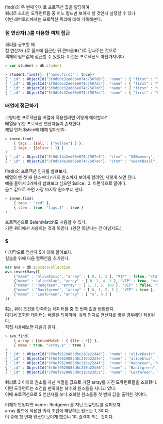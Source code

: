 <p>
find()의 두 번째 인자로 프로젝션 값을 할당하여<br />
쿼리로 조회한 도큐먼트들 중 어느 필드만 보이게 할 것인지 설정할 수 있다.<br />
이번 레퍼토리에서는 프로젝션 쿼리에 대해 기록해본다.    
</p>

### 점 연산자(.)를 이용한 객체 접근

<p>
쿼리를 공부할 때<br />
점 연산자(.)로 필드에 접근한 뒤 큰따옴표(")로 감싸주는 것으로<br />
객체의 필드값에 접근할 수 있었다. 이것은 프로젝션도 마찬가지이다.    
</p>


```javascript
> var student = db.student

> student.find({}, {"name.first" : true})
{ "_id" : ObjectId("5f0db0c32ed65e074c7507db"), "name" : { "first" : "철수" } }
{ "_id" : ObjectId("5f0db0c32ed65e074c7507dc"), "name" : { "first" : "영희" } }
{ "_id" : ObjectId("5f0db0c32ed65e074c7507dd"), "name" : { "first" : "수영" } }
{ "_id" : ObjectId("5f0db0c32ed65e074c7507de"), "name" : { "first" : "희영" } }
```

### 배열에 접근하기

<p>
그렇다면 프로젝션을 배열에 적용할려면 어떻게 해야할까?<br />
배열을 위한 프로젝션 연산자들이 존재한다.<br />
제일 먼저 $slice에 대해 알아보자.    
</p>

```javascript
> inven.find(
    { tags : {$all : ["yellow"] } }, 
    { tags : {$slice : 1} }
)
{ "_id" : ObjectId("5f0db14a2ed65e074c7507e5"), "item" : "USBmemory", "qty" : 45, "tags" : [ "blue" ] }
{ "_id" : ObjectId("5f0db14a2ed65e074c7507e6"), "item" : "sweetBasil", "qty" : 1, "tags" : [ "yellow" ] }
```

<p>
find()의 프로젝션 인자를 살펴보자.<br />
배열의 맨 첫 째 원소부터 n개의 원소까지 보이게 할려면, 저렇게 쓰면 된다.<br />
예를 들어서 3개까지 살펴보고 싶으면 $slice : 3. 이런식으로 말이다.<br />
음수 값으로 쓰면 가장 마지막 원소부터 센다.   
</p>


```javascript
> inven.find(
    { tags : "red" }, 
    { item : true, "tags.$" : true }
)
```
<p>
프로젝션으로 $elemMatch도 사용할 수 있다.<br />
기존 쿼리에서 사용하는 것과 똑같다. (완전 똑같다는 건 아닐지도.)    
</p>

### $

<p>
마지막으로 연산자 $에 대해 알아보자.<br />
실습을 위해 다음 컬렉션을 추가한다.    
</p>

```javascript
var avo = db.avocadoCollection
avo.insertMany([
    {"name" : "oliveBasic", "array" : [ 0, 1, 2 ], "VIP" : false, "status" : true },
    {"name" : "aliceblue", "array" : [ 0, 2, 4, 3 ], "VIP" : true, "status" : true },
    {"name" : "Redgreen", "array" : [ 1, 3, 5, 100 ], "VIP" : false, "status" : true },
    {"name" : "Basilgreen", "array" : [ 0, 1, 2, 3 ], "VIP" : true },
    {"name" : "LeafGreen", "array" : [ "a", 0 ] }
])
```

<p>
$는, 쿼리 조건을 만족하는 데이터들 중 첫 번째 값을 반환한다.<br />
여기서 조회한 데이터는 배열을 의미하며, 쿼리 인자로 연산자를 썻을 경우에만 적용된다.<br />
직접 사용해보면 다음과 같다.    
</p>

```javascript
> avo.find(
    { array : {$elemMatch : { $lte : 3}} }, 
    { name : true, "array.$" : true }
)
{ "_id" : ObjectId("5f0ef9520083d8c210a22d4d"), "name" : "oliveBasic", "array" : [ 0 ] }
{ "_id" : ObjectId("5f0ef9520083d8c210a22d4e"), "name" : "aliceblue", "array" : [ 0 ] }
{ "_id" : ObjectId("5f0ef9520083d8c210a22d4f"), "name" : "Redgreen", "array" : [ 1 ] }
{ "_id" : ObjectId("5f0ef9520083d8c210a22d50"), "name" : "Basilgreen", "array" : [ 0 ] }
{ "_id" : ObjectId("5f0ef9520083d8c210a22d51"), "name" : "LeafGreen", "array" : [ 0 ] }
```
<p>
쿼리로 3 이하의 원소를 지닌 배열을 값으로 가진 array를 가진 도큐먼트들을 조회했다.<br />
어떤 도큐먼트는 조건을 만족하는 복수의 원소들을 지니고 있다.<br />
이때 프로젝션으로 $ 연산자를 쓰니 조회한 원소들중 첫 번째 값을 출력한 것이다.   
</p>

<p>
이해가 안된다면 name : Redgreen 를 지닌 도큐먼트를 살펴보자.<br />
array 필드에 적용한 쿼리 조건에 해당하는 원소는 1, 3이다.<br />
이 중에 첫 번째 원소만 보이게 했으니 1이 출력이 되는 것이다.   
</p>




